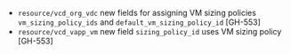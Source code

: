* `resource/vcd_org_vdc` new fields for assigning VM sizing policies `vm_sizing_policy_ids` and `default_vm_sizing_policy_id` [GH-553]
* `resource/vcd_vapp_vm` new field `sizing_policy_id` uses VM sizing policy [GH-553]
